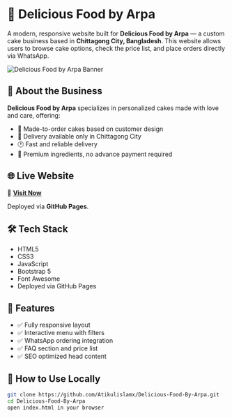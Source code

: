 # 🍰 Delicious Food by Arpa

A modern, responsive website built for **Delicious Food by Arpa** — a custom cake business based in **Chittagong City, Bangladesh**. This website allows users to browse cake options, check the price list, and place orders directly via WhatsApp.

![Delicious Food by Arpa Banner](assets/images/logo/banner.png)

## 🎯 About the Business

**Delicious Food by Arpa** specializes in personalized cakes made with love and care, offering:

- 🎂 Made-to-order cakes based on customer design
- 📍 Delivery available only in Chittagong City
- 🕐 Fast and reliable delivery
- 💯 Premium ingredients, no advance payment required

## 🌐 Live Website

🔗 **[Visit Now](https://atikulislamx.github.io/Delicious-Food-By-Arpa/)**

Deployed via **GitHub Pages**.

## 🛠 Tech Stack

- HTML5  
- CSS3  
- JavaScript  
- Bootstrap 5  
- Font Awesome  
- Deployed via GitHub Pages

## 📸 Features

- ✅ Fully responsive layout
- ✅ Interactive menu with filters
- ✅ WhatsApp ordering integration
- ✅ FAQ section and price list
- ✅ SEO optimized head content

## 🧾 How to Use Locally

```bash
git clone https://github.com/Atikulislamx/Delicious-Food-By-Arpa.git
cd Delicious-Food-By-Arpa
open index.html in your browser
